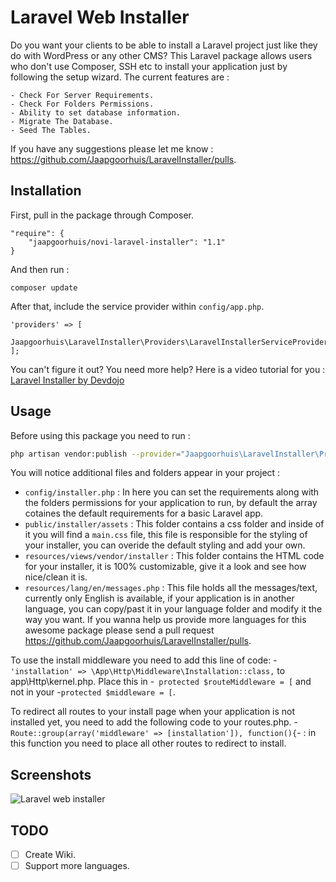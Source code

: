 # Laravel Web Installer
Do you want your clients to be able to install a Laravel project just like they do with WordPress or any other CMS?
This Laravel package allows users who don't use Composer, SSH etc to install your application just by following the setup wizard.
The current features are : 

	- Check For Server Requirements.
	- Check For Folders Permissions.
	- Ability to set database information.
	- Migrate The Database.
	- Seed The Tables.

If you have any suggestions please let me know : https://github.com/Jaapgoorhuis/LaravelInstaller/pulls.

## Installation

First, pull in the package through Composer.

```
"require": {
    "jaapgoorhuis/novi-laravel-installer": "1.1"
}
```

And then run :

```
composer update
```

After that, include the service provider within `config/app.php`.

```
'providers' => [
    Jaapgoorhuis\LaravelInstaller\Providers\LaravelInstallerServiceProvider::class,
];
```

You can't figure it out? You need more help? Here is a video tutorial for you : [Laravel Installer by Devdojo](https://www.youtube.com/watch?v=Jput5doFYLg)

## Usage

Before using this package you need to run :
```bash
php artisan vendor:publish --provider="Jaapgoorhuis\LaravelInstaller\Providers\LaravelInstallerServiceProvider"
```

You will notice additional files and folders appear in your project :
 
 - `config/installer.php` : In here you can set the requirements along with the folders permissions for your application to run, by default the array cotaines the default requirements for a basic Laravel app.
 - `public/installer/assets` : This folder contains a css folder and inside of it you will find a `main.css` file, this file is responsible for the styling of your installer, you can overide the default styling and add your own.
 - `resources/views/vendor/installer` : This folder contains the HTML code for your installer, it is 100% customizable, give it a look and see how nice/clean it is.
 - `resources/lang/en/messages.php` : This file holds all the messages/text, currently only English is available, if your application is in another language, you can copy/past it in your language folder and modify it the way you want. If you wanna help us provide more languages for this awesome package please send a pull request https://github.com/Jaapgoorhuis/LaravelInstaller/pulls.

 To use the install middleware you need to add this line of code: -`'installation' => \App\Http\Middleware\Installation::class,` to app\Http\kernel.php. Place this
 in -` protected $routeMiddleware = [` and not in your -`protected $middleware = [`.

To redirect all routes to your install page when your application is not installed yet, you need to add the following code to your routes.php.
-`Route::group(array('middleware' => [installation']), function(){`- : in this function you need to place all other routes to redirect to install.
## Screenshots
 
![Laravel web installer](http://i.imgur.com/3vYBPLn.png)

## TODO
- [ ] Create Wiki.
- [ ] Support more languages.
